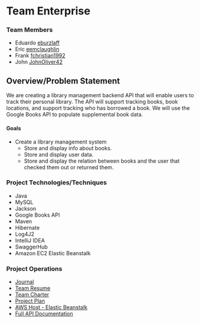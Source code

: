 # Team Enterprise
### Team Members
* Eduardo [eburzlaff](https://github.com/eburzlaff/RealEstateApp)
* Eric [eemclaughlin](https://github.com/eemclaughlin/indieProject)
* Frank [fchristian1992](https://github.com/fchristian1992/pcHardwareViewer)
* John [JohnOliver42](https://github.com/johnoliver42/InvoiceMaker)

## Overview/Problem Statement
We are creating a library management backend API that will enable users to track their personal library. The API will 
support tracking books, book locations, and support tracking who has borrowed a book.    We will use the Google Books API to 
populate supplemental book data.

#### Goals
* Create a library management system 
  * Store and display info about books.
  * Store and display user data.
  * Store and display the relation between books and the user that checked them out or returned them.

### Project Technologies/Techniques
* Java
* MySQL
* Jackson
* Google Books API
* Maven
* Hibernate
* Log4J2
* IntelliJ IDEA
* SwaggerHub
* Amazon EC2 Elastic Beanstalk

### Project Operations
* [Journal](designDocuments/journal.md)
* [Team Resume](designDocuments/resume.md)
* [Team Charter](designDocuments/charter.md)
* [Project Plan](designDocuments/projectPlan.md)
* [AWS Host - Elastic Beanstalk](http://teamenterprise-env.eba-q5tmzh33.us-east-2.elasticbeanstalk.com/library/)
* [Full API Documentation](https://app.swaggerhub.com/apis-docs/EBURZLAFF_1/LibraryAPI/1.0.0)